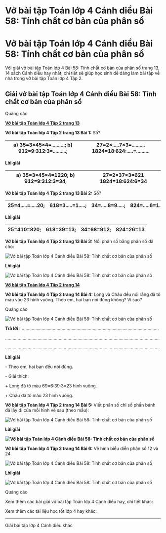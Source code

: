 # Vở bài tập Toán lớp 4 Cánh diều Bài 58: Tính chất cơ bản của phân số

# Vở bài tập Toán lớp 4 Cánh diều Bài 58: Tính chất cơ bản của phân số

Với giải vở bài tập Toán lớp 4 Bài 58: Tính chất cơ bản của phân số trang 13, 14 sách Cánh diều hay nhất, chi tiết sẽ giúp học sinh dễ dàng làm bài tập về nhà trong vở bài tập Toán lớp 4 Tập 2.

## Giải vở bài tập Toán lớp 4 Cánh diều Bài 58: Tính chất cơ bản của phân số

Quảng cáo

[**Vở bài tập Toán lớp 4 Tập 2 trang 13**](https://vietjack.com/vbt-toan-4-cd/vbt-toan-lop-4-tap-2-trang-13-canh-dieu.jsp)

**Vở bài tập Toán lớp 4 Tập 2 trang 13 Bài 1:** Số?

a) 35=3×45×4=..........; b) 912=9:312:3=..........; |  27=2×.....7×3=.......... 1824=18:624:.....=..........  
---|---  
  
**Lời giải**

a) 35=3×45×4=1220; b) 912=9:312:3=34; |  27=2×37×3=621 1824=18:624:6=34  
---|---  
  
**Vở bài tập Toán lớp 4 Tập 2 trang 13 Bài 2:** Số?

25=4.....=.....20; | 618=3.....=1.....; | 34=.....8=9.....; | 824=.....6=1.....  
---|---|---|---  
  
**Lời giải**

25=410=820; | 618=39=13; | 34=68=912; | 824=26=13  
---|---|---|---  
  
**Vở bài tập Toán lớp 4 Tập 2 trang 13 Bài 3:** Nối phân số bằng phân số đã cho:

![Vở bài tập Toán lớp 4 Cánh diều Bài 58: Tính chất cơ bản của phân số](https://vietjack.com/vbt-toan-4-cd/images/bai-58-tinh-chat-co-ban-cua-phan-so-203056.PNG)

**Lời giải**

![Vở bài tập Toán lớp 4 Cánh diều Bài 58: Tính chất cơ bản của phân số](https://vietjack.com/vbt-toan-4-cd/images/bai-58-tinh-chat-co-ban-cua-phan-so-203057.PNG)

[**Vở bài tập Toán lớp 4 Tập 2 trang 14**](https://vietjack.com/vbt-toan-4-cd/vbt-toan-lop-4-tap-2-trang-14-canh-dieu.jsp)

**Vở bài tập Toán lớp 4 Tập 2 trang 14 Bài 4:** Long và Châu đều nói rằng đã tô màu vào 23 hình vuông. Theo em, hai bạn nói đúng không? Vì sao?

Quảng cáo

![Vở bài tập Toán lớp 4 Cánh diều Bài 58: Tính chất cơ bản của phân số](https://vietjack.com/vbt-toan-4-cd/images/bai-58-tinh-chat-co-ban-cua-phan-so-203058.PNG)

**Trả lời** : ..............................................................................................................

............................................................................................................................

............................................................................................................................

**Lời giải**

\- Theo em, hai bạn đều nói đúng.

\- Giải thích:

\+ Long đã tô màu 69=6:39:3=23 hình vuông.

\+ Châu đã tô màu 23 hình vuông.

**Vở bài tập Toán lớp 4 Tập 2 trang 14 Bài 5:** Viết phân số chỉ số phần bánh đã lấy đi của mỗi hình vẽ sau (theo mẫu):

![Vở bài tập Toán lớp 4 Cánh diều Bài 58: Tính chất cơ bản của phân số](https://vietjack.com/vbt-toan-4-cd/images/bai-58-tinh-chat-co-ban-cua-phan-so-203062.PNG)

**Lời giải**

**![Vở bài tập Toán lớp 4 Cánh diều Bài 58: Tính chất cơ bản của phân số](https://vietjack.com/vbt-toan-4-cd/images/bai-58-tinh-chat-co-ban-cua-phan-so-203063.PNG)**

**Vở bài tập Toán lớp 4 Tập 2 trang 14 Bài 6:** Vẽ hình biểu diễn phân số 12 và 24.

![Vở bài tập Toán lớp 4 Cánh diều Bài 58: Tính chất cơ bản của phân số](https://vietjack.com/vbt-toan-4-cd/images/bai-58-tinh-chat-co-ban-cua-phan-so-203064.PNG)

**Lời giải**

![Vở bài tập Toán lớp 4 Cánh diều Bài 58: Tính chất cơ bản của phân số](https://vietjack.com/vbt-toan-4-cd/images/bai-58-tinh-chat-co-ban-cua-phan-so-203065.PNG)

Quảng cáo

Xem thêm các bài giải vở bài tập Toán lớp 4 Cánh diều hay, chi tiết khác:

Xem thêm các tài liệu học tốt lớp 4 hay khác:

* * *

Giải bài tập lớp 4 Cánh diều khác
